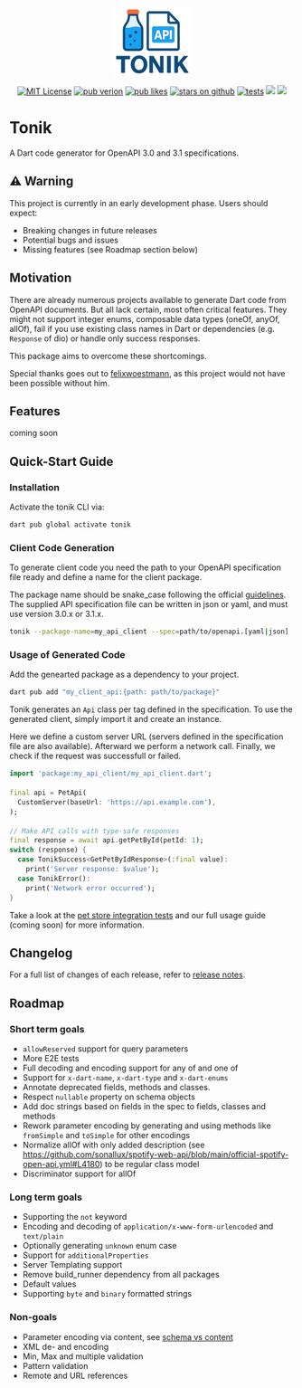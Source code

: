 <br/>
<p align="center">                    
<img  src="https://raw.githubusercontent.com/t-unit/tonik/refs/heads/main/resources/logo_no_bg_small.png" height="120" alt="tonik logo">                    
</p>                    

<p align="center">                    
<a href="https://img.shields.io/badge/License-MIT-green"><img src="https://img.shields.io/badge/License-MIT-green" alt="MIT License"></a>                    
<a href="https://pub.dev/packages/tonik"><img src="https://img.shields.io/pub/v/tonik?logo=dart" alt="pub verion"></a>                    
<a href="https://pub.dev/packages/tonik"><img src="https://img.shields.io/pub/likes/tonik?logo=dart" alt="pub likes"></a>
<a href="https://github.com/t-unit/tonik"><img src="https://img.shields.io/github/stars/t-unit/tonik?logo=github" alt="stars on github"></a> 
<a href="https://github.com/t-unit/tonik"><img src="https://github.com/t-unit/tonik/actions/workflows/test.yml/badge.svg?branch=main" alt="tests"></a>  
<a href="https://pub.dev/packages/very_good_analysis"><img src="https://img.shields.io/badge/style-very_good_analysis-B22C89.svg"></a>
<a href="https://github.com/invertase/melos"><img src="https://img.shields.io/badge/maintained%20with-melos-f700ff.svg?style=flat-square"></a>
</p>                    


# Tonik
A Dart code generator for OpenAPI 3.0 and 3.1 specifications.

## ⚠️ Warning
This project is currently in an early development phase. Users should expect:
- Breaking changes in future releases
- Potential bugs and issues
- Missing features (see Roadmap section below)


## Motivation
There are already numerous projects available to generate Dart code from OpenAPI documents. But all lack certain, most often critical features. They might not support integer enums, composable data types (oneOf, anyOf, allOf), fail if you use existing class names in Dart or dependencies (e.g. `Response` of dio) or handle only success responses. 

This package aims to overcome these shortcomings.

Special thanks goes out to [felixwoestmann](https://github.com/felixwoestmann), as this project would not have been possible without him.

## Features

coming soon


## Quick-Start Guide

### Installation

Activate the tonik CLI via:
```bash
dart pub global activate tonik
```

### Client Code Generation

To generate client code you need the path to your OpenAPI specification file ready and define a name for the client package. 

The package name should be snake_case following the official [guidelines](https://dart.dev/tools/pub/pubspec#name).
The supplied API specification file can be written in json or yaml, and must use version 3.0.x or 3.1.x.

```bash
tonik --package-name=my_api_client --spec=path/to/openapi.[yaml|json]
```

### Usage of Generated Code

Add the genearted package as a dependency to your project.

```bash
dart pub add "my_client_api:{path: path/to/package}"
```

Tonik generates an `Api` class per tag defined in the specification.
To use the generated client, simply import it and create an instance.

Here we define a custom server URL (servers defined in the specification file are also available). Afterward we  perform a network call. Finally, we check if the request was successfull or failed.

```dart
import 'package:my_api_client/my_api_client.dart';

final api = PetApi(
  CustomServer(baseUrl: 'https://api.example.com'),
);

// Make API calls with type-safe responses
final response = await api.getPetById(petId: 1);
switch (response) {
  case TonikSuccess<GetPetByIdResponse>(:final value):
    print('Server response: $value');
  case TonikError():
    print('Network error occurred');
}
```

Take a look at the [pet store integration tests](https://github.com/t-unit/tonik/blob/main/integration_test/petstore/petstore_test/test/pet_test.dart) and our full usage guide (coming soon) for more information.

## Changelog

For a full list of changes of each release, refer to [release notes](https://github.com/t-unit/tonik/blob/main/CHANGELOG.md).

## Roadmap

### Short term goals
- `allowReserved` support for query parameters
- More E2E tests
- Full decoding and encoding support for any of and one of
- Support for `x-dart-name`, `x-dart-type` and `x-dart-enums`
- Annotate deprecated fields, methods and classes.
- Respect `nullable` property on schema objects
- Add doc strings based on fields in the spec to fields, classes and methods
- Rework parameter encoding by generating and using methods like `fromSimple` and `toSimple` for other encodings
- Normalize allOf with only added description (see https://github.com/sonallux/spotify-web-api/blob/main/official-spotify-open-api.yml#L4180) to be regular class model
- Discriminator support for allOf

### Long term goals
- Supporting the `not` keyword
- Encoding and decoding of `application/x-www-form-urlencoded` and `text/plain`
- Optionally generating `unknown` enum case
- Support for `additionalProperties`
- Server Templating support 
- Remove build_runner dependency from all packages
- Default values
- Supporting `byte` and `binary` formatted strings

### Non-goals
- Parameter encoding via content, see [schema vs content](https://swagger.io/docs/specification/v3_0/describing-parameters/#schema-vs-content)
- XML de- and encoding
- Min, Max and multiple validation
- Pattern validation 
- Remote and URL references
